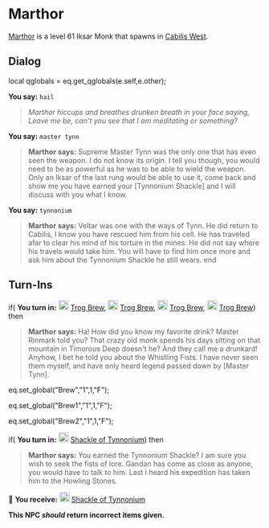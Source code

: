 # Marthor



[Marthor](/npc/82048) is a level 61 Iksar Monk that spawns in [Cabilis West](/zone/82).





## Dialog

local qglobals = eq.get_qglobals(e.self,e.other);

**You say:** `hail`



>*Marthor hiccups and breathes drunken breath in your face saying, Leave me be, can't you see that I am meditating or something?*

**You say:** `master tynn`



>**Marthor says:** Supreme Master Tynn was the only one that has even seen the weapon. I do not know its origin. I tell you though, you would need to be as powerful as he was to be able to wield the weapon. Only an Iksar of the last rung would be able to use it, come back and show me you have earned your [Tynnonium Shackle] and I will discuss with you what I know.

**You say:** `tynnonium`



>**Marthor says:** Veltar was one with the ways of Tynn. He did return to Cabilis, I know you have rescued him from his cell. He has traveled afar to clear his mind of his torture in the mines. He did not say where his travels would take him. You will have to find him once more and ask him about the Tynnonium Shackle he still wears.
end



## Turn-Ins



if( **You turn in:** <img style="background:url(/static/icons/blank_slot.gif);width:20px;height:20px;" src="/static/icons/item_830.png" alt="" /> <a
                                href="/item/8348" data-url="8348" class="tooltip-link link">Trog Brew</a>, <img style="background:url(/static/icons/blank_slot.gif);width:20px;height:20px;" src="/static/icons/item_830.png" alt="" /> <a
                                href="/item/8348" data-url="8348" class="tooltip-link link">Trog Brew</a>, <img style="background:url(/static/icons/blank_slot.gif);width:20px;height:20px;" src="/static/icons/item_830.png" alt="" /> <a
                                href="/item/8348" data-url="8348" class="tooltip-link link">Trog Brew</a>, <img style="background:url(/static/icons/blank_slot.gif);width:20px;height:20px;" src="/static/icons/item_830.png" alt="" /> <a
                                href="/item/8348" data-url="8348" class="tooltip-link link">Trog Brew</a>) then


>**Marthor says:** Ha! How did you know my favorite drink? Master Rinmark told you? That crazy old monk spends his days sitting on that mountain in Timorous Deep doesn't he? And they call me a drunkard! Anyhow, I bet he told you about the Whistling Fists. I have never seen them myself, and have only heard legend passed down by [Master Tynn].


eq.set_global("Brew","1",1,"F");


eq.set_global("Brew1","1",1,"F");


eq.set_global("Brew2","1",1,"F");

if( **You turn in:** <img style="background:url(/static/icons/blank_slot.gif);width:20px;height:20px;" src="/static/icons/item_671.png" alt="" /> <a
                                href="/item/4199" data-url="4199" class="tooltip-link link">Shackle of Tynnonium</a>) then


>**Marthor says:** You earned the Tynnonium Shackle? I am sure you wish to seek the fists of lore. Gandan has come as close as anyone, you would have to talk to him. Last I heard his expedition has taken him to the Howling Stones.


 &#127873; **You receive:**  <img style="background:url(/static/icons/blank_slot.gif);width:20px;height:20px;" src="/static/icons/item_671.png" alt="" /> <a
                                href="/item/4199" data-url="4199" class="tooltip-link link">Shackle of Tynnonium</a> 

 

**This NPC *should* return incorrect items given.**






